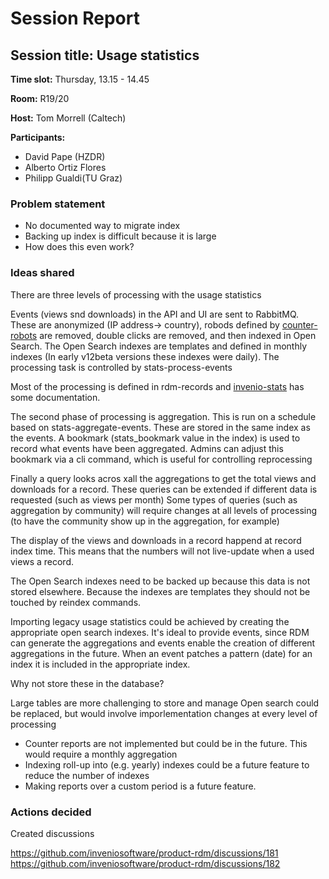 # Session Report

## Session title: Usage statistics

**Time slot:**
Thursday, 13.15 - 14.45

**Room:**
R19/20

**Host:**
Tom Morrell (Caltech)

**Participants:**

- David Pape (HZDR)
- Alberto Ortiz Flores
- Philipp Gualdi(TU Graz)

### Problem statement

- No documented way to migrate index
- Backing up index is difficult because it is large
- How does this even work?

### Ideas shared

There are three levels of processing with the usage statistics

Events (views snd downloads) in the API and UI are sent to RabbitMQ. These are anonymized (IP address-> country), robods defined by [counter-robots](https://github.com/inveniosoftware/counter-robots) are removed, double clicks are removed, and then indexed in Open Search. The Open Search indexes are templates and defined in monthly indexes (In early v12beta versions these indexes were daily). The processing task is controlled by stats-process-events

Most of the processing is defined in rdm-records and [invenio-stats](https://invenio-stats.readthedocs.io/en/latest/) has some documentation.

The second phase of processing is aggregation. This is run on a schedule based on stats-aggregate-events. These are stored in the same index as the events. A bookmark (stats_bookmark value in the index) is used to record what events have been aggregated. Admins can adjust this bookmark via a cli command, which is useful for controlling reprocessing

Finally a query looks acros xall the aggregations to get the total views and downloads for a record. These queries can be extended if different data is requested (such as views per month) Some types of queries (such as aggregation by community) will require changes at all levels of processing (to have the community show up in the aggregation, for example)

The display of the views and downloads in a record happend at record index time. This means that the numbers will not live-update when a used views a record.

The Open Search indexes need to be backed up because this data is not stored elsewhere. Because the indexes are templates they should not be touched by reindex commands.

Importing legacy usage statistics could be achieved by creating the appropriate open search indexes. It's ideal to provide events, since RDM can generate the aggregations and events enable the creation of different aggregations in the future. When an event patches a pattern (date) for an index it is included in the appropriate index.

Why not store these in the database?

Large tables are more challenging to store and manage
Open search could be replaced, but would involve imporlementation changes at every level of processing

- Counter reports are not implemented but could be in the future. This would require a monthly aggregation
- Indexing roll-up into (e.g. yearly) indexes could be a future feature to reduce the number of indexes
- Making reports over a custom period is a future feature.


### Actions decided

Created discussions

https://github.com/inveniosoftware/product-rdm/discussions/181
https://github.com/inveniosoftware/product-rdm/discussions/182
